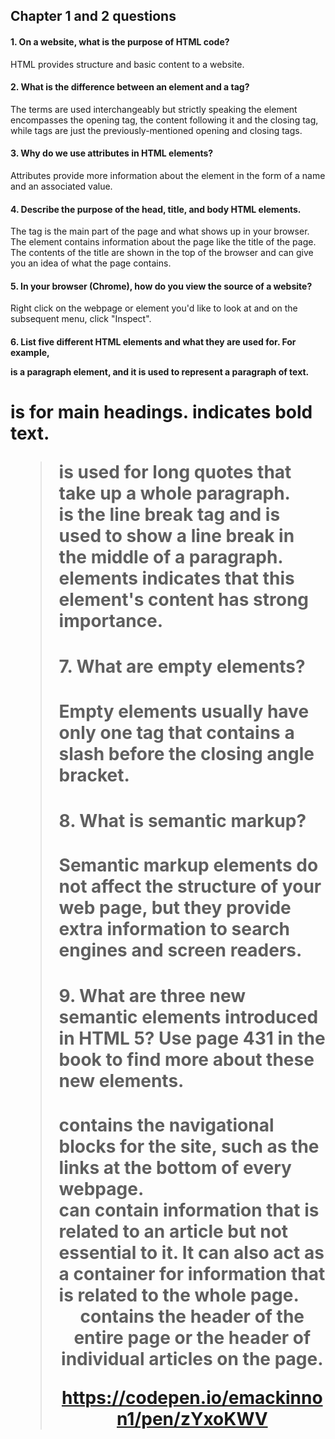 ## Chapter 1 and 2 questions

#### 1. On a website, what is the purpose of HTML code?  
HTML provides structure and basic content to a website.  

#### 2. What is the difference between an element and a tag?  
The terms are used interchangeably but strictly speaking the element encompasses the opening tag, the content following it and the closing tag, while tags are just the previously-mentioned opening and closing tags.  

#### 3. Why do we use attributes in HTML elements?  
Attributes provide more information about the element in the form of a name and an associated value.  

#### 4. Describe the purpose of the head, title, and body HTML elements.  
The <body> tag is the main part of the page and what shows up in your browser. The <head> element contains information about the page like the title of the page. The contents of the title are shown in the top of the browser and can give you an idea of what the page contains.  

#### 5. In your browser (Chrome), how do you view the source of a website?  
Right click on the webpage or element you'd like to look at and on the subsequent menu, click "Inspect".  

#### 6. List five different HTML elements and what they are used for. For example, <p></p> is a paragraph element, and it is used to represent a paragraph of text.  
<h1> is for main headings.  
<b> indicates bold text.  
<blockquote> is used for long quotes that take up a whole paragraph.  
<br /> is the line break tag and is used to show a line break in the middle of a paragraph.  
<strong> elements indicates that this element's content has strong importance.  

#### 7. What are empty elements?  
Empty elements usually have only one tag that contains a slash before the closing angle bracket.  

#### 8. What is semantic markup?  
Semantic markup elements do not affect the structure of your web page, but they provide extra information to search engines and screen readers.  

#### 9. What are three new semantic elements introduced in HTML 5? Use page 431 in the book to find more about these new elements.  
<nav> contains the navigational blocks for the site, such as the links at the bottom of every webpage.  
<aside> can contain information that is related to an article but not essential to it.  It can also act as a container for information that is related to the whole page.  
<header> contains the header of the entire page or the header of individual articles on the page.  

https://codepen.io/emackinnon1/pen/zYxoKWV
